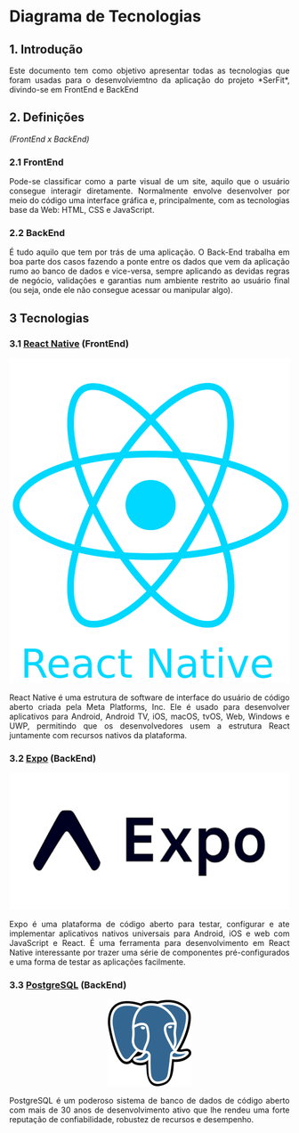 # Diagrama de Tecnologias

## 1. Introdução
<p style="text-align: justify;">
Este documento tem como objetivo apresentar todas as tecnologias que foram usadas para o desenvolviemtno da aplicação do projeto *SerFit*, divindo-se em FrontEnd e BackEnd

<br>

## 2. Definições
*(FrontEnd x BackEnd)*

### 2.1 FrontEnd
<p style="text-align: justify;">
Pode-se classificar como a parte visual de um site, aquilo que o usuário consegue interagir diretamente. Normalmente envolve desenvolver por meio do código uma interface gráfica e, principalmente, com as tecnologias base da Web: HTML, CSS e JavaScript.

### 2.2 BackEnd
<p style="text-align: justify;">
É tudo aquilo que tem por trás de uma aplicação. O Back-End trabalha em boa parte dos casos fazendo a ponte entre os dados que vem da aplicação rumo ao banco de dados e vice-versa, sempre aplicando as devidas regras de negócio, validações e garantias num ambiente restrito ao usuário final (ou seja, onde ele não consegue acessar ou manipular algo).

<br>

## 3 Tecnologias

### 3.1 [React Native](https://reactnative.dev/) (FrontEnd)

<p align="center">
  <img src="../../assets/diagrama-de-tecnologias/ReactNative.webp" />
</p>


<p style="text-align: justify;">
React Native é uma estrutura de software de interface do usuário de código aberto criada pela Meta Platforms, Inc. Ele é usado para desenvolver aplicativos para Android, Android TV, iOS, macOS, tvOS, Web, Windows e UWP, permitindo que os desenvolvedores usem a estrutura React juntamente com recursos nativos da plataforma.

### 3.2 [Expo](https://expo.dev/) (BackEnd)

<p align="center">
  <img src=../../assets/diagrama-de-tecnologias/Expo.png />
</p>

<p style="text-align: justify;">
Expo é uma plataforma de código aberto para testar, configurar e ate implementar aplicativos nativos universais para Android, iOS e web com JavaScript e React. É uma ferramenta para desenvolvimento em React Native interessante por trazer uma série de componentes pré-configurados e uma forma de testar as aplicações facilmente.

### 3.3 [PostgreSQL](https://www.postgresql.org/) (BackEnd)

<p align="center">
  <img src="../../assets/diagrama-de-tecnologias/PostgreSQL.png" />
</p>

<p style="text-align: justify;">
PostgreSQL é um poderoso sistema de banco de dados de código aberto com mais de 30 anos de desenvolvimento ativo que lhe rendeu uma forte reputação de confiabilidade, robustez de recursos e desempenho.